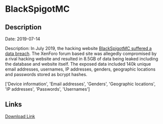 # BlackSpigotMC

## Description

Date: 2019-07-14

Description:
In July 2019, the hacking website <a href="https://blackspigot.com/" target="_blank" rel="noopener">BlackSpigotMC suffered a data breach</a>. The XenForo forum based site was allegedly compromised by a rival hacking website and resulted in 8.5GB of data being leaked including the database and website itself. The exposed data included 140k unique email addresses, usernames, IP addresses, genders, geographic locations and passwords stored as bcrypt hashes.


['Device information', 'Email addresses', 'Genders', 'Geographic locations', 'IP addresses', 'Passwords', 'Usernames']

## Links

[Download Link](https://link-to.net/1229997/475.3357179335645/dynamic/?r=YmxhY2tzcGlnb3QuY29t)